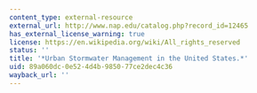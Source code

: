 ```yaml
---
content_type: external-resource
external_url: http://www.nap.edu/catalog.php?record_id=12465
has_external_license_warning: true
license: https://en.wikipedia.org/wiki/All_rights_reserved
status: ''
title: '*Urban Stormwater Management in the United States.*'
uid: 89a060dc-0e52-4d4b-9850-77ce2dec4c36
wayback_url: ''
---
```

